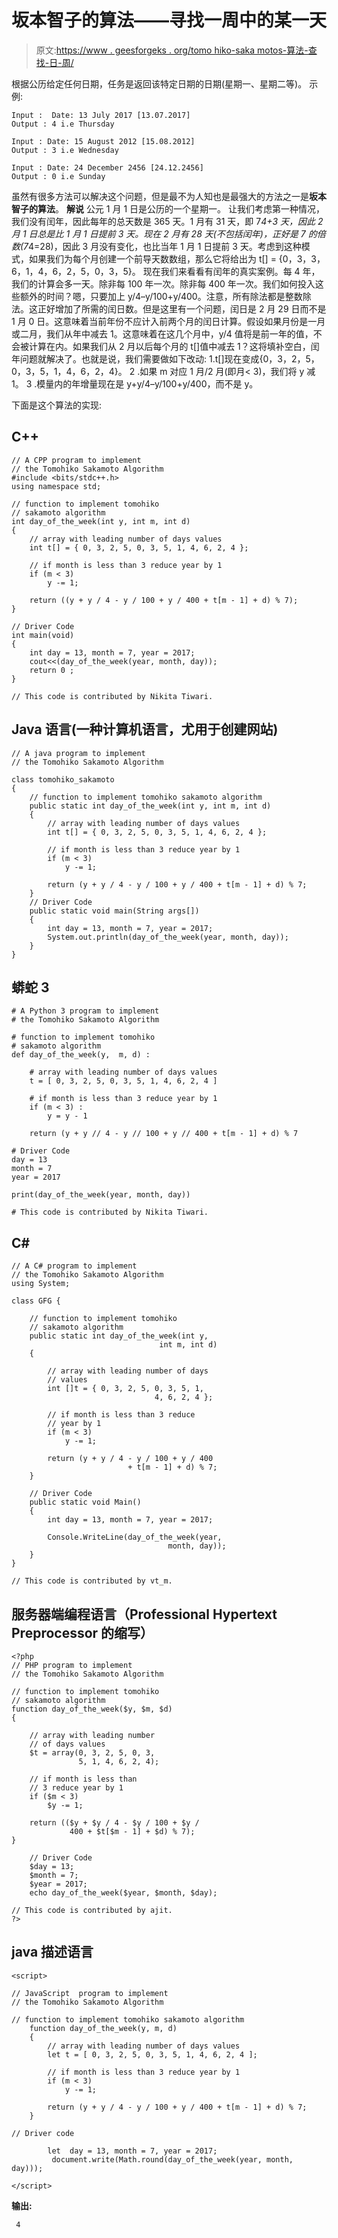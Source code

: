 # 坂本智子的算法——寻找一周中的某一天

> 原文:[https://www . geesforgeks . org/tomo hiko-saka motos-算法-查找-日-周/](https://www.geeksforgeeks.org/tomohiko-sakamotos-algorithm-finding-day-week/)

根据公历给定任何日期，任务是返回该特定日期的日期(星期一、星期二等)。
示例:

```
Input :  Date: 13 July 2017 [13.07.2017]
Output : 4 i.e Thursday

Input : Date: 15 August 2012 [15.08.2012]
Output : 3 i.e Wednesday

Input : Date: 24 December 2456 [24.12.2456]
Output : 0 i.e Sunday
```

虽然有很多方法可以解决这个问题，但是最不为人知也是最强大的方法之一是**坂本智子的算法**。
**解说**
公元 1 月 1 日是公历的一个星期一。
让我们考虑第一种情况，我们没有闰年，因此每年的总天数是 365 天。1 月有 31 天，即 7*4+3 天，因此 2 月 1 日总是比 1 月 1 日提前 3 天。现在 2 月有 28 天(不包括闰年)，正好是 7 的倍数(7*4=28)，因此 3 月没有变化，也比当年 1 月 1 日提前 3 天。考虑到这种模式，如果我们为每个月创建一个前导天数数组，那么它将给出为 t[] = {0，3，3，6，1，4，6，2，5，0，3，5}。
现在我们来看看有闰年的真实案例。每 4 年，我们的计算会多一天。除非每 100 年一次。除非每 400 年一次。我们如何投入这些额外的时间？嗯，只要加上 y/4–y/100+y/400。注意，所有除法都是整数除法。这正好增加了所需的闰日数。但是这里有一个问题，闰日是 2 月 29 日而不是 1 月 0 日。这意味着当前年份不应计入前两个月的闰日计算。假设如果月份是一月或二月，我们从年中减去 1。这意味着在这几个月中，y/4 值将是前一年的值，不会被计算在内。如果我们从 2 月以后每个月的 t[]值中减去 1？这将填补空白，闰年问题就解决了。也就是说，我们需要做如下改动:
1.t[]现在变成{0，3，2，5，0，3，5，1，4，6，2，4}。
2 .如果 m 对应 1 月/2 月(即月< 3)，我们将 y 减 1。
3 .模量内的年增量现在是 y+y/4–y/100+y/400，而不是 y。

下面是这个算法的实现:

## C++

```
// A CPP program to implement
// the Tomohiko Sakamoto Algorithm
#include <bits/stdc++.h>
using namespace std;

// function to implement tomohiko
// sakamoto algorithm
int day_of_the_week(int y, int m, int d)
{
    // array with leading number of days values
    int t[] = { 0, 3, 2, 5, 0, 3, 5, 1, 4, 6, 2, 4 };

    // if month is less than 3 reduce year by 1
    if (m < 3)
        y -= 1;

    return ((y + y / 4 - y / 100 + y / 400 + t[m - 1] + d) % 7);
}

// Driver Code
int main(void)
{
    int day = 13, month = 7, year = 2017;
    cout<<(day_of_the_week(year, month, day));
    return 0 ;
}

// This code is contributed by Nikita Tiwari.
```

## Java 语言(一种计算机语言，尤用于创建网站)

```
// A java program to implement
// the Tomohiko Sakamoto Algorithm

class tomohiko_sakamoto
{
    // function to implement tomohiko sakamoto algorithm
    public static int day_of_the_week(int y, int m, int d)
    {
        // array with leading number of days values
        int t[] = { 0, 3, 2, 5, 0, 3, 5, 1, 4, 6, 2, 4 };

        // if month is less than 3 reduce year by 1
        if (m < 3)
            y -= 1;

        return (y + y / 4 - y / 100 + y / 400 + t[m - 1] + d) % 7;
    }
    // Driver Code
    public static void main(String args[])
    {
        int day = 13, month = 7, year = 2017;
        System.out.println(day_of_the_week(year, month, day));
    }
}
```

## 蟒蛇 3

```
# A Python 3 program to implement
# the Tomohiko Sakamoto Algorithm

# function to implement tomohiko
# sakamoto algorithm
def day_of_the_week(y,  m, d) :

    # array with leading number of days values
    t = [ 0, 3, 2, 5, 0, 3, 5, 1, 4, 6, 2, 4 ]

    # if month is less than 3 reduce year by 1
    if (m < 3) :
        y = y - 1

    return (y + y // 4 - y // 100 + y // 400 + t[m - 1] + d) % 7

# Driver Code
day = 13
month = 7
year = 2017

print(day_of_the_week(year, month, day))

# This code is contributed by Nikita Tiwari.
```

## C#

```
// A C# program to implement
// the Tomohiko Sakamoto Algorithm
using System;

class GFG {

    // function to implement tomohiko
    // sakamoto algorithm
    public static int day_of_the_week(int y,
                                 int m, int d)
    {

        // array with leading number of days
        // values
        int []t = { 0, 3, 2, 5, 0, 3, 5, 1,
                                4, 6, 2, 4 };

        // if month is less than 3 reduce
        // year by 1
        if (m < 3)
            y -= 1;

        return (y + y / 4 - y / 100 + y / 400
                          + t[m - 1] + d) % 7;
    }

    // Driver Code
    public static void Main()
    {
        int day = 13, month = 7, year = 2017;

        Console.WriteLine(day_of_the_week(year,
                                   month, day));
    }
}

// This code is contributed by vt_m.
```

## 服务器端编程语言（Professional Hypertext Preprocessor 的缩写）

```
<?php
// PHP program to implement
// the Tomohiko Sakamoto Algorithm

// function to implement tomohiko
// sakamoto algorithm
function day_of_the_week($y, $m, $d)
{

    // array with leading number
    // of days values
    $t = array(0, 3, 2, 5, 0, 3,
               5, 1, 4, 6, 2, 4);

    // if month is less than
    // 3 reduce year by 1
    if ($m < 3)
        $y -= 1;

    return (($y + $y / 4 - $y / 100 + $y /
             400 + $t[$m - 1] + $d) % 7);
}

    // Driver Code
    $day = 13;
    $month = 7;
    $year = 2017;
    echo day_of_the_week($year, $month, $day);

// This code is contributed by ajit.
?>
```

## java 描述语言

```
<script>

// JavaScript  program to implement
// the Tomohiko Sakamoto Algorithm

// function to implement tomohiko sakamoto algorithm
    function day_of_the_week(y, m, d)
    {
        // array with leading number of days values
        let t = [ 0, 3, 2, 5, 0, 3, 5, 1, 4, 6, 2, 4 ];

        // if month is less than 3 reduce year by 1
        if (m < 3)
            y -= 1;

        return (y + y / 4 - y / 100 + y / 400 + t[m - 1] + d) % 7;
    }

// Driver code

        let  day = 13, month = 7, year = 2017;
         document.write(Math.round(day_of_the_week(year, month, day)));

</script>
```

**输出:**

```
 4 
```